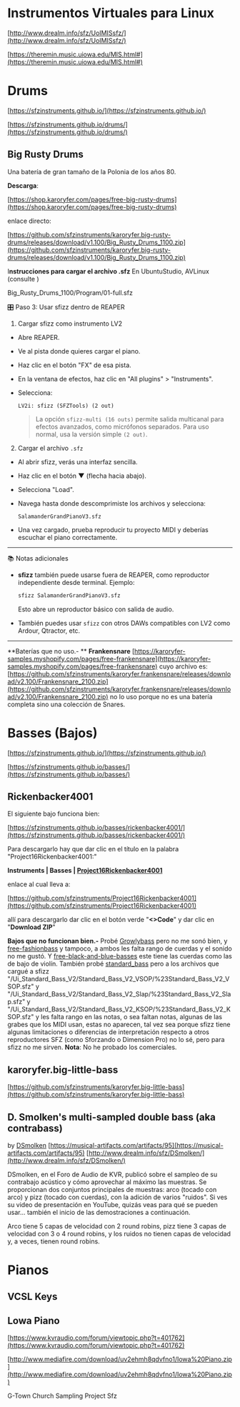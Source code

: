
# Instrumentos Virtuales para Linux

[http://www.drealm.info/sfz/UoIMISsfz/](http://www.drealm.info/sfz/UoIMISsfz/)

[https://theremin.music.uiowa.edu/MIS.html#](https://theremin.music.uiowa.edu/MIS.html#)


# Drums

[https://sfzinstruments.github.io/](https://sfzinstruments.github.io/)

[https://sfzinstruments.github.io/drums/](https://sfzinstruments.github.io/drums/)



## Big Rusty Drums

Una batería de gran tamaño de la Polonia de los años 80.

**Descarga**:

[https://shop.karoryfer.com/pages/free-big-rusty-drums](https://shop.karoryfer.com/pages/free-big-rusty-drums)

enlace directo:

[https://github.com/sfzinstruments/karoryfer.big-rusty-drums/releases/download/v1.100/Big_Rusty_Drums_1100.zip](https://github.com/sfzinstruments/karoryfer.big-rusty-drums/releases/download/v1.100/Big_Rusty_Drums_1100.zip)

I**nstrucciones para cargar el archivo .sfz**
En UbuntuStudio, AVLinux (consulte )

Big_Rusty_Drums_1100/Program/01-full.sfz

 🎛️ Paso 3: Usar sfizz dentro de REAPER

1. Cargar sfizz como instrumento LV2

- Abre REAPER.
- Ve al pista donde quieres cargar el piano.
- Haz clic en el botón "FX" de esa pista.
- En la ventana de efectos, haz clic en "All plugins" > "Instruments".
- Selecciona:
  ```
  LV2i: sfizz (SFZTools) (2 out)
  ```

  > La opción `sfizz-multi (16 outs)` permite salida multicanal para efectos avanzados, como micrófonos separados. Para uso normal, usa la versión simple `(2 out)`.

2. Cargar el archivo `.sfz`

- Al abrir sfizz, verás una interfaz sencilla.
- Haz clic en el botón ▼ (flecha hacia abajo).
- Selecciona "Load".
- Navega hasta donde descomprimiste los archivos y selecciona:
  ```
  SalamanderGrandPianoV3.sfz
  ```

- Una vez cargado, prueba reproducir tu proyecto MIDI y deberías escuchar el piano correctamente.

---

📚 Notas adicionales

- **sfizz** también puede usarse fuera de REAPER, como reproductor independiente desde terminal. Ejemplo:

  ```bash
  sfizz SalamanderGrandPianoV3.sfz
  ```

  Esto abre un reproductor básico con salida de audio.

- También puedes usar `sfizz` con otros DAWs compatibles con LV2 como Ardour, Qtractor, etc.

---

**Baterías que no uso.- ** **Frankensnare** [https://karoryfer-samples.myshopify.com/pages/free-frankensnare](https://karoryfer-samples.myshopify.com/pages/free-frankensnare) cuyo archivo es: [https://github.com/sfzinstruments/karoryfer.frankensnare/releases/download/v2.100/Frankensnare_2100.zip](https://github.com/sfzinstruments/karoryfer.frankensnare/releases/download/v2.100/Frankensnare_2100.zip) no lo uso porque no es una batería completa sino una colección de Snares. 



# Basses (Bajos)

[https://sfzinstruments.github.io/](https://sfzinstruments.github.io/)

[https://sfzinstruments.github.io/basses/](https://sfzinstruments.github.io/basses/)

## Rickenbacker4001
El siguiente bajo funciona bien:

[https://sfzinstruments.github.io/basses/rickenbacker4001/](https://sfzinstruments.github.io/basses/rickenbacker4001/)

Para descargarlo hay que dar clic en el título en la palabra "Project16Rickenbacker4001:"

**Instruments | Basses | [Project16Rickenbacker4001](https://github.com/sfzinstruments/Project16Rickenbacker4001)**

enlace al cual lleva a:

[https://github.com/sfzinstruments/Project16Rickenbacker4001](https://github.com/sfzinstruments/Project16Rickenbacker4001)

allí para descargarlo dar clic en el botón verde "**<>Code**" y dar clic en "**Download ZIP**"

**Bajos que no funcionan bien.-**  Probé [Growlybass](https://sfzinstruments.github.io/basses/growlybass/) pero no me sonó bien, y [free-fashionbass](https://shop.karoryfer.com/pages/free-fashionbass) y tampoco, a ambos les falta rango de cuerdas y el sonido no me gustó. Y [free-black-and-blue-basses](https://shop.karoryfer.com/pages/free-black-and-blue-basses) este tiene las cuerdas como las de bajo de violín. También probé [standard_bass](https://sfzinstruments.github.io/basses/standard_bass) pero a los archivos que cargué a sfizz "/Ui_Standard_Bass_V2/Standard_Bass_V2_VSOP/%23Standard_Bass_V2_VSOP.sfz" y  "/Ui_Standard_Bass_V2/Standard_Bass_V2_Slap/%23Standard_Bass_V2_Slap.sfz" y "/Ui_Standard_Bass_V2/Standard_Bass_V2_KSOP/%23Standard_Bass_V2_KSOP.sfz" y les falta rango en las notas, o sea faltan notas, algunas de las grabes que los MIDI usan, estas no aparecen, tal vez sea porque sfizz tiene algunas limitaciones o diferencias de interpretación respecto a otros reproductores SFZ (como Sforzando o Dimension Pro) no lo sé, pero para sfizz no me sirven. **Nota**: No he probado los comerciales.



## karoryfer.big-little-bass

[https://github.com/sfzinstruments/karoryfer.big-little-bass](https://github.com/sfzinstruments/karoryfer.big-little-bass)






## D. Smolken's multi-sampled double bass (aka contrabass)
by  [DSmolken](https://musical-artifacts.com/artifacts?q=DSmolken)
[https://musical-artifacts.com/artifacts/95](https://musical-artifacts.com/artifacts/95)
[http://www.drealm.info/sfz/DSmolken/](http://www.drealm.info/sfz/DSmolken/)

DSmolken, en el Foro de Audio de KVR, publicó sobre el sampleo de su contrabajo acústico y cómo aprovechar al máximo las muestras. Se proporcionan dos conjuntos principales de muestras: arco (tocado con arco) y pizz (tocado con cuerdas), con la adición de varios "ruidos". Si ves su video de presentación en YouTube, quizás veas para qué se pueden usar... también el inicio de las demostraciones a continuación.

Arco tiene 5 capas de velocidad con 2 round robins, pizz tiene 3 capas de velocidad con 3 o 4 round robins, y los ruidos no tienen capas de velocidad y, a veces, tienen round robins.




# Pianos


## VCSL Keys



## Lowa Piano 
[https://www.kvraudio.com/forum/viewtopic.php?t=401762](https://www.kvraudio.com/forum/viewtopic.php?t=401762)

[http://www.mediafire.com/download/uv2ehmh8qdvfno1/Iowa%20Piano.zip](http://www.mediafire.com/download/uv2ehmh8qdvfno1/Iowa%20Piano.zip)


G-Town Church Sampling Project Sfz
